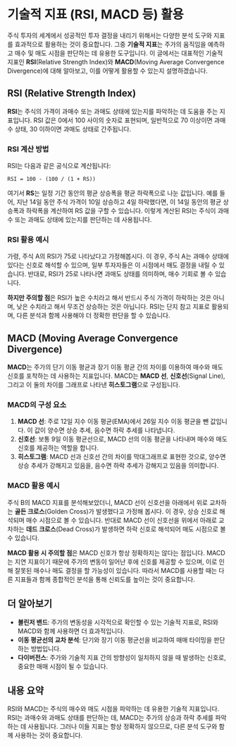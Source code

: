 # 기술적 지표 (RSI, MACD 등) 활용

주식 투자의 세계에서 성공적인 투자 결정을 내리기 위해서는 다양한 분석 도구와 지표를 효과적으로 활용하는 것이 중요합니다. 그중 **기술적 지표**는 주가의 움직임을 예측하고 매수 및 매도 시점을 판단하는 데 유용한 도구입니다. 이 글에서는 대표적인 기술적 지표인 **RSI**(Relative Strength Index)와 **MACD**(Moving Average Convergence Divergence)에 대해 알아보고, 이를 어떻게 활용할 수 있는지 설명하겠습니다.

## RSI (Relative Strength Index)

**RSI**는 주식의 가격이 과매수 또는 과매도 상태에 있는지를 파악하는 데 도움을 주는 지표입니다. RSI 값은 0에서 100 사이의 숫자로 표현되며, 일반적으로 70 이상이면 과매수 상태, 30 이하이면 과매도 상태로 간주됩니다.

### RSI 계산 방법
RSI는 다음과 같은 공식으로 계산됩니다:

```plaintext
RSI = 100 - (100 / (1 + RS))
```

여기서 **RS**는 일정 기간 동안의 평균 상승폭을 평균 하락폭으로 나눈 값입니다. 예를 들어, 지난 14일 동안 주식 가격이 10일 상승하고 4일 하락했다면, 이 14일 동안의 평균 상승폭과 하락폭을 계산하여 RS 값을 구할 수 있습니다. 이렇게 계산된 RSI는 주식이 과매수 또는 과매도 상태에 있는지를 판단하는 데 사용됩니다.

### RSI 활용 예시
가령, 주식 A의 RSI가 75로 나타났다고 가정해봅시다. 이 경우, 주식 A는 과매수 상태에 있다는 신호로 해석할 수 있으며, 일부 투자자들은 이 시점에서 매도 결정을 내릴 수 있습니다. 반대로, RSI가 25로 나타나면 과매도 상태를 의미하며, 매수 기회로 볼 수 있습니다.

**하지만 주의할 점**은 RSI가 높은 수치라고 해서 반드시 주식 가격이 하락하는 것은 아니며, 낮은 수치라고 해서 무조건 상승하는 것은 아닙니다. RSI는 단지 참고 지표로 활용되며, 다른 분석과 함께 사용해야 더 정확한 판단을 할 수 있습니다.

## MACD (Moving Average Convergence Divergence)

**MACD**는 주가의 단기 이동 평균과 장기 이동 평균 간의 차이를 이용하여 매수와 매도 신호를 포착하는 데 사용하는 지표입니다. MACD는 **MACD 선**, **신호선**(Signal Line), 그리고 이 둘의 차이를 그래프로 나타낸 **히스토그램**으로 구성됩니다.

### MACD의 구성 요소
1. **MACD 선**: 주로 12일 지수 이동 평균(EMA)에서 26일 지수 이동 평균을 뺀 값입니다. 이 값이 양수면 상승 추세, 음수면 하락 추세를 나타냅니다.
2. **신호선**: 보통 9일 이동 평균선으로, MACD 선의 이동 평균을 나타내며 매수와 매도 신호를 제공하는 역할을 합니다.
3. **히스토그램**: MACD 선과 신호선 간의 차이를 막대그래프로 표현한 것으로, 양수면 상승 추세가 강해지고 있음을, 음수면 하락 추세가 강해지고 있음을 의미합니다.

### MACD 활용 예시
주식 B의 MACD 지표를 분석해보았더니, MACD 선이 신호선을 아래에서 위로 교차하는 **골든 크로스**(Golden Cross)가 발생했다고 가정해 봅시다. 이 경우, 상승 신호로 해석되며 매수 시점으로 볼 수 있습니다. 반대로 MACD 선이 신호선을 위에서 아래로 교차하는 **데드 크로스**(Dead Cross)가 발생하면 하락 신호로 해석되어 매도 시점으로 볼 수 있습니다.

**MACD 활용 시 주의할 점**은 MACD 신호가 항상 정확하지는 않다는 점입니다. MACD는 지연 지표이기 때문에 주가의 변동이 일어난 후에 신호를 제공할 수 있으며, 이로 인해 잘못된 매수나 매도 결정을 할 가능성이 있습니다. 따라서 MACD를 사용할 때는 다른 지표들과 함께 종합적인 분석을 통해 신뢰도를 높이는 것이 중요합니다.

## 더 알아보기

- **볼린저 밴드**: 주가의 변동성을 시각적으로 확인할 수 있는 기술적 지표로, RSI와 MACD와 함께 사용하면 더 효과적입니다.
- **이동 평균선의 교차 분석**: 단기와 장기 이동 평균선을 비교하여 매매 타이밍을 판단하는 방법입니다.
- **다이버전스**: 주가와 기술적 지표 간의 방향성이 일치하지 않을 때 발생하는 신호로, 중요한 매매 시점이 될 수 있습니다.

## 내용 요약

RSI와 MACD는 주식의 매수와 매도 시점을 파악하는 데 유용한 기술적 지표입니다. RSI는 과매수와 과매도 상태를 판단하는 데, MACD는 주가의 상승과 하락 추세를 파악하는 데 사용됩니다. 그러나 이들 지표는 항상 정확하지 않으므로, 다른 분석 도구와 함께 사용하는 것이 중요합니다.